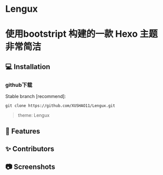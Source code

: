 # Lengux
# 使用bootstript 构建的一款 Hexo 主题 非常简洁

## 💻 Installation

### github下载

Stable branch [recommend]:

```
git clone https://github.com/XUSHAO11/Lengux.git
```
> theme: Lengux

## 🎉 Features

## ✨ Contributors

## 📷 Screenshots
